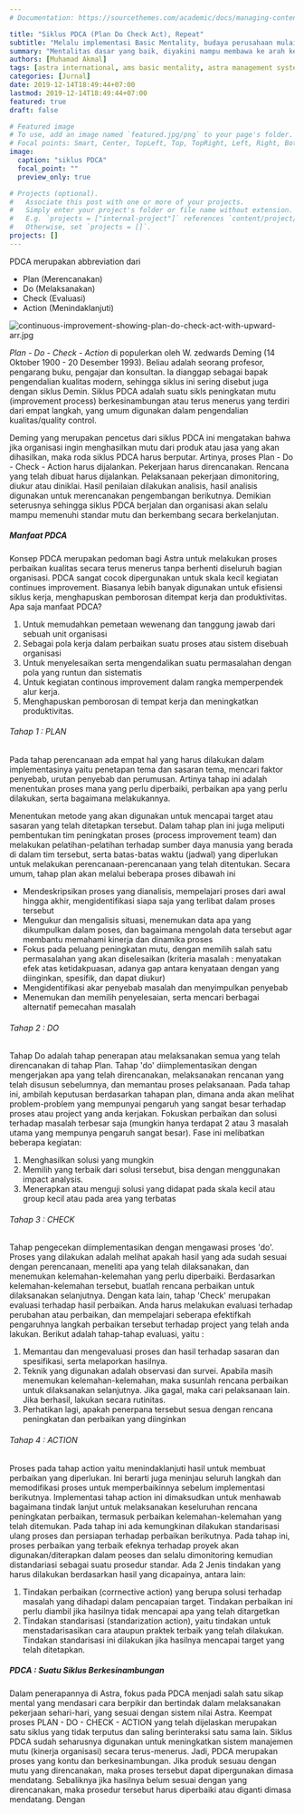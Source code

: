 ```yaml
---
# Documentation: https://sourcethemes.com/academic/docs/managing-content/

title: "Siklus PDCA (Plan Do Check Act), Repeat"
subtitle: "Melalu implementasi Basic Mentality, budaya perusahaan mulai ditanamkan."
summary: "Mentalitas dasar yang baik, diyakini mampu membawa ke arah kemajuan dan bahkan mampu memperkuat perusahaan dikala memasuki masa-masa krisis. Astra, sebagai induk perusahaan besar terbukti mampu melewati masa-masa tersebut hingga bisa menjadi perusahaan yang disegani."
authors: [Muhamad Akmal]
tags: [astra international, ams basic mentality, astra management system, quality control circle]
categories: [Jurnal]
date: 2019-12-14T18:49:44+07:00
lastmod: 2019-12-14T18:49:44+07:00
featured: true
draft: false

# Featured image
# To use, add an image named `featured.jpg/png` to your page's folder.
# Focal points: Smart, Center, TopLeft, Top, TopRight, Left, Right, BottomLeft, Bottom, BottomRight.
image:
  caption: "siklus PDCA"
  focal_point: ""
  preview_only: true

# Projects (optional).
#   Associate this post with one or more of your projects.
#   Simply enter your project's folder or file name without extension.
#   E.g. `projects = ["internal-project"]` references `content/project/deep-learning/index.md`.
#   Otherwise, set `projects = []`.
projects: []
---
```

PDCA merupakan abbreviation dari

- Plan (Merencanakan)
- Do (Melaksanakan)
- Check (Evaluasi)
- Action (Menindaklanjuti)

![continuous-improvement-showing-plan-do-check-act-with-upward-arr.jpg](https://i.postimg.cc/ZqZkKN62/continuous-improvement-showing-plan-do-check-act-with-upward-arr.jpg)

*Plan - Do - Check - Action* di populerkan oleh W. zedwards Deming (14 Oktober 1900 - 20 Desember 1993). Beliau adalah seorang profesor, pengarang buku, pengajar dan konsultan. Ia dianggap sebagai bapak pengendalian kualitas modern, sehingga siklus ini sering disebut juga dengan siklus Demin. Siklus PDCA adalah suatu sikls peningkatan mutu (improvement process) berkesinambungan atau terus menerus yang terdiri dari empat langkah, yang umum digunakan dalam pengendalian kualitas/quality control.

Deming yang merupakan pencetus dari siklus PDCA ini mengatakan bahwa jika organisasi ingin menghasilkan mutu dari produk atau jasa yang akan dihasilkan, maka roda siklus PDCA harus berputar. Artinya, proses Plan - Do - Check - Action harus dijalankan. Pekerjaan harus direncanakan. Rencana yang telah dibuat harus dijalankan. Pelaksanaan pekerjaan dimonitoring, diukur atau diniklai. Hasil penilaian dilakukan analisis, hasil analisis digunakan untuk merencanakan pengembangan berikutnya. Demikian seterusnya sehingga siklus PDCA berjalan dan organisasi akan selalu mampu memenuhi standar mutu dan berkembang secara berkelanjutan.

##### Manfaat PDCA 

Konsep PDCA merupakan pedoman bagi Astra untuk melakukan proses perbaikan kualitas secara terus menerus tanpa berhenti diseluruh bagian organisasi. PDCA sangat cocok dipergunakan untuk skala kecil kegiatan continues improvement. Biasanya lebih banyak digunakan untuk efisiensi siklus kerja, menghapuskan pemborosan ditempat kerja dan produktivitas. Apa saja manfaat PDCA?

1. Untuk memudahkan pemetaan wewenang dan tanggung jawab dari sebuah unit organisasi
2. Sebagai pola kerja dalam perbaikan suatu proses atau sistem disebuah organisasi
3. Untuk menyelesaikan serta mengendalikan suatu permasalahan dengan pola yang runtun dan sistematis
4. Untuk kegiatan continous improvement dalam rangka memperpendek alur kerja.
5. Menghapuskan pemborosan di tempat kerja dan meningkatkan produktivitas.



###### Tahap 1 : PLAN 

Pada tahap perencanaan ada empat hal yang harus dilakukan dalam implementasinya yaitu penetapan tema dan sasaran tema, mencari faktor penyebab, urutan penyebab dan perumusan. Artinya tahap ini adalah menentukan proses mana yang perlu diperbaiki, perbaikan apa yang perlu dilakukan, serta bagaimana melakukannya.

Menentukan metode yang akan digunakan untuk mencapai target atau sasaran yang telah ditetapkan tersebut. Dalam tahap plan ini juga meliputi pembentukan tim peningkatan proses (process improvement team) dan melakukan pelatihan-pelatihan terhadap sumber daya manusia yang berada di dalam tim tersebut, serta batas-batas waktu (jadwal) yang diperlukan untuk melakukan perencanaan-perencanaan yang telah ditentukan. Secara umum, tahap plan akan melalui beberapa proses dibawah ini

- Mendeskripsikan proses yang dianalisis, mempelajari proses dari awal hingga akhir, mengidentifikasi siapa saja yang terlibat dalam proses tersebut
- Mengukur dan mengalisis situasi, menemukan data apa yang dikumpulkan dalam poses, dan bagaimana mengolah data tersebut agar membantu memahami kinerja dan dinamika proses
- Fokus pada peluang peningkatan mutu, dengan memilih salah satu permasalahan yang akan diselesaikan (kriteria masalah : menyatakan efek atas ketidakpuasan, adanya gap antara kenyataan dengan yang diinginkan, spesifik, dan dapat diukur)
- Mengidentifikasi akar penyebab masalah dan menyimpulkan penyebab
- Menemukan dan memilih penyelesaian, serta mencari berbagai alternatif pemecahan masalah



###### Tahap 2 : DO

Tahap Do adalah tahap penerapan atau melaksanakan semua yang telah direncanakan di tahap Plan. Tahap 'do' diimplementasikan dengan mengerjakan apa yang telah direncanakan, melaksanakan rencanan yang telah disusun sebelumnya, dan memantau proses pelaksanaan. Pada tahap ini, ambilah keputusan berdasarkan tahapan plan, dimana anda akan melihat problem-problem yang mempunyai pengaruh yang sangat besar terhadap proses atau project yang anda kerjakan.
Fokuskan perbaikan dan solusi terhadap masalah terbesar saja (mungkin hanya terdapat 2 atau 3 masalah utama yang mempunya pengaruh sangat besar). Fase ini melibatkan beberapa kegiatan:
1. Menghasilkan solusi yang mungkin
2. Memilih yang terbaik dari solusi tersebut, bisa dengan menggunakan impact analysis.
3. Menerapkan atau menguji solusi yang didapat pada skala kecil atau group kecil atau pada area yang terbatas



###### Tahap 3 : CHECK

Tahap pengecekan diimplementasikan dengan mengawasi proses 'do'. Proses yang dilakukan adalah melihat apakah hasil yang ada sudah sesuai dengan perencanaan, meneliti apa yang telah dilaksanakan, dan menemukan kelemahan-kelemahan yang perlu diperbaiki. Berdasarkan kelemahan-kelemahan tersebut, buatlah rencana perbaikan untuk dilaksanakan selanjutnya. Dengan kata lain, tahap 'Check' merupakan evaluasi terhadap hasil perbaikan. Anda harus melakukan evaluasi terhadap perubahan atau perbaikan, dan mempelajari seberapa efektifkah pengaruhnya langkah perbaikan tersebut terhadap project yang telah anda lakukan. Berikut adalah tahap-tahap evaluasi, yaitu :

1. Memantau dan mengevaluasi proses dan hasil terhadap sasaran dan spesifikasi, serta melaporkan hasilnya.
2. Teknik yang digunakan adalah observasi dan survei. Apabila masih menemukan kelemahan-kelemahan, maka susunlah rencana perbaikan untuk dilaksanakan selanjutnya. Jika gagal, maka cari pelaksanaan lain. Jika berhasil, lakukan secara rutinitas.
3. Perhatikan lagi, apakah penerpana tersebut sesua dengan rencana peningkatan dan perbaikan yang diinginkan



###### Tahap 4 : ACTION

Proses pada tahap action yaitu menindaklanjuti hasil untuk membuat perbaikan yang diperlukan. Ini berarti juga meninjau seluruh langkah dan memodifikasi proses untuk memperbaikinnya sebelum implementasi berikutnya. Implementasi tahap action ini dimaksudkan untuk menhawab bagaimana tindak lanjut untuk melaksanakan keseluruhan rencana peningkatan perbaikan, termasuk perbaikan kelemahan-kelemahan yang telah ditemukan. Pada tahap ini ada kemungkinan dilakukan standarisasi ulang proses dan persiapan terhadap perbaikan berikutnya. Pada tahap ini, proses perbaikan yang terbaik efeknya terhadap proyek akan digunakan/diterapkan dalam peoses dan selalu dimonitoring kemudian distandariasi sebagai suatu prosedur standar.
Ada 2 Jenis tindakan yang harus dilakukan berdasarkan hasil yang dicapainya, antara lain:

1. Tindakan perbaikan (corrnective action) yang berupa solusi terhadap masalah yang dihadapi dalam pencapaian target. Tindakan perbaikan ini perlu diambil jika hasilnya tidak mencapai apa yang telah ditargetkan
2. Tindakan standarisasi (standarization action), yaitu tindakan untuk menstadarisasikan cara ataupun praktek terbaik yang telah dilakukan. Tindakan standarisasi ini dilakukan jika hasilnya mencapai target yang telah ditetapkan.

##### PDCA : Suatu Siklus Berkesinambungan

Dalam penerapannya di Astra, fokus pada PDCA menjadi salah satu sikap mental yang mendasari cara berpikir dan bertindak dalam melaksanakan pekerjaan sehari-hari, yang sesuai dengan sistem nilai Astra.
Keempat proses PLAN - DO - CHECK - ACTION yang telah dijelaskan merupakan satu siklus yang tidak terputus dan saling berinteraksi satu sama lain. Siklus PDCA sudah seharusnya digunakan untuk meningkatkan sistem manajemen mutu (kinerja organisasi) secara terus-menerus. Jadi, PDCA merupakan proses yang kontu dan berkesinambungan. Jika produk sesuau dengan mutu yang direncanakan, maka proses tersebut dapat dipergunakan dimasa mendatang. Sebaliknya jika hasilnya belum sesuai dengan yang direncanakan, maka prosedur tersebut harus diperbaiki atau diganti dimasa mendatang. Dengan 